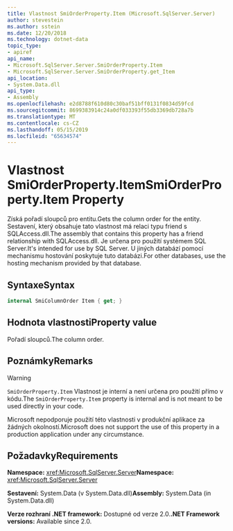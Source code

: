 ```yaml
---
title: Vlastnost SmiOrderProperty.Item (Microsoft.SqlServer.Server)
author: stevestein
ms.author: sstein
ms.date: 12/20/2018
ms.technology: dotnet-data
topic_type:
- apiref
api_name:
- Microsoft.SqlServer.Server.SmiOrderProperty.Item
- Microsoft.SqlServer.Server.SmiOrderProperty.get_Item
api_location:
- System.Data.dll
api_type:
- Assembly
ms.openlocfilehash: e2d8788f610d80c30baf51bff0131f0834d59fcd
ms.sourcegitcommit: 8699383914c24a0df033393f55db3369db728a7b
ms.translationtype: MT
ms.contentlocale: cs-CZ
ms.lasthandoff: 05/15/2019
ms.locfileid: "65634574"
---
```

# <a name="smiorderpropertyitem-property"></a><span data-ttu-id="08bf7-102">Vlastnost SmiOrderProperty.Item</span><span class="sxs-lookup"><span data-stu-id="08bf7-102">SmiOrderProperty.Item Property</span></span>

<span data-ttu-id="08bf7-103">Získá pořadí sloupců pro entitu.</span><span class="sxs-lookup"><span data-stu-id="08bf7-103">Gets the column order for the entity.</span></span> <span data-ttu-id="08bf7-104">Sestavení, který obsahuje tato vlastnost má relaci typu friend s SQLAccess.dll.</span><span class="sxs-lookup"><span data-stu-id="08bf7-104">The assembly that contains this property has a friend relationship with SQLAccess.dll.</span></span> <span data-ttu-id="08bf7-105">Je určena pro použití systémem SQL Server.</span><span class="sxs-lookup"><span data-stu-id="08bf7-105">It's intended for use by SQL Server.</span></span> <span data-ttu-id="08bf7-106">U jiných databází pomocí mechanismu hostování poskytuje tuto databázi.</span><span class="sxs-lookup"><span data-stu-id="08bf7-106">For other databases, use the hosting mechanism provided by that database.</span></span>

## <a name="syntax"></a><span data-ttu-id="08bf7-107">Syntaxe</span><span class="sxs-lookup"><span data-stu-id="08bf7-107">Syntax</span></span>

```csharp
internal SmiColumnOrder Item { get; }
```

## <a name="property-value"></a><span data-ttu-id="08bf7-108">Hodnota vlastnosti</span><span class="sxs-lookup"><span data-stu-id="08bf7-108">Property value</span></span>

<span data-ttu-id="08bf7-109">Pořadí sloupců.</span><span class="sxs-lookup"><span data-stu-id="08bf7-109">The column order.</span></span>

## <a name="remarks"></a><span data-ttu-id="08bf7-110">Poznámky</span><span class="sxs-lookup"><span data-stu-id="08bf7-110">Remarks</span></span>

> [!WARNING]
> <span data-ttu-id="08bf7-111">`SmiOrderProperty.Item` Vlastnost je interní a není určena pro použití přímo v kódu.</span><span class="sxs-lookup"><span data-stu-id="08bf7-111">The `SmiOrderProperty.Item` property is internal and is not meant to be used directly in your code.</span></span>
>
> <span data-ttu-id="08bf7-112">Microsoft nepodporuje použití této vlastnosti v produkční aplikace za žádných okolností.</span><span class="sxs-lookup"><span data-stu-id="08bf7-112">Microsoft does not support the use of this property in a production application under any circumstance.</span></span>

## <a name="requirements"></a><span data-ttu-id="08bf7-113">Požadavky</span><span class="sxs-lookup"><span data-stu-id="08bf7-113">Requirements</span></span>

<span data-ttu-id="08bf7-114">**Namespace:** <xref:Microsoft.SqlServer.Server></span><span class="sxs-lookup"><span data-stu-id="08bf7-114">**Namespace:** <xref:Microsoft.SqlServer.Server></span></span>

<span data-ttu-id="08bf7-115">**Sestavení:** System.Data (v System.Data.dll)</span><span class="sxs-lookup"><span data-stu-id="08bf7-115">**Assembly:** System.Data (in System.Data.dll)</span></span>

<span data-ttu-id="08bf7-116">**Verze rozhraní .NET framework:** Dostupné od verze 2.0.</span><span class="sxs-lookup"><span data-stu-id="08bf7-116">**.NET Framework versions:** Available since 2.0.</span></span>
